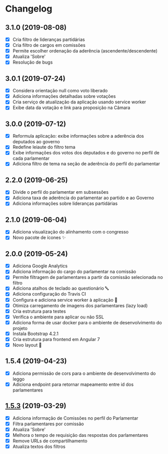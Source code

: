 # Changelog

## 3.1.0 (2019-08-08)

- [x] Cria filtro de lideranças partidárias
- [x] Cria filtro de cargos em comissões
- [x] Permite escolher ordenação da aderência (ascendente/descendente)
- [x] Atualiza 'Sobre'
- [x] Resolução de bugs

## 3.0.1 (2019-07-24)

- [x] Considera orientação null como voto liberado
- [x] Adiciona informações detalhadas sobre votações
- [x] Cria serviço de atualização da aplicação usando service worker
- [x] Exibe data da votação e link para proposição na Câmara

## 3.0.0 (2019-07-12)

- [x] Reformula aplicação: exibe informações sobre a aderência dos deputados ao governo
- [x] Redefine leiaute do filtro tema
- [x] Exibe informações dos votos dos deputados e do governo no perfil de cada parlamentar
- [x] Adiciona filtro de tema na seção de aderência do perfil do parlamentar

## 2.2.0 (2019-06-25)

- [x] Divide o perfil do parlamentar em subsessões
- [x] Adiciona taxa de aderência do parlamentar ao partido e ao Governo
- [x] Adiciona informações sobre lideranças partidárias

## 2.1.0 (2019-06-04)

- [x] Adiciona visualização do alinhamento com o congresso
- [x] Novo pacote de ícones :sparkles:

## 2.0.0 (2019-05-24)

- [x] Adiciona Google Analytics
- [x] Adiciona informação do cargo do parlamentar na comissão
- [x] Permite filtragem de parlamentares a partir da comissão selecionada no filtro
- [x] Adiciona atalhos de teclado ao questionário :abc:
- [x] Adiciona configuração do Travis CI
- [x] Configura e adiciona service worker à aplicação :construction_worker:
- [x] Otimiza carregamento de imagens dos parlamentares (lazy load)
- [x] Cria estrutura para testes
- [x] Verifica o ambiente para aplicar ou não SSL
- [x] Adiciona forma de usar docker para o ambiente de desenvolvimento do projeto
- [x] Instala Bootstrap 4.2.1
- [x] Cria estrutura para frontend em Angular 7
- [x] Novo layout :star2:

## 1.5.4 (2019-04-23)

- [x] Adiciona permissão de cors para o ambiente de desenvolvimento do leggo
- [x] Adiciona endpoint para retornar mapeamento entre id dos parlamentares

## [1.5.3](https://github.com/analytics-ufcg/voz-ativa/pull/224) (2019-03-29)

- [x] Adiciona informação de Comissões no perfil do Parlamentar
- [x] Filtra parlamentares por comissão
- [x] Atualiza 'Sobre'
- [x] Melhora o tempo de requisição das respostas dos parlamentares
- [x] Remove URLs de compartilhamento
- [x] Atualiza textos dos filtros
